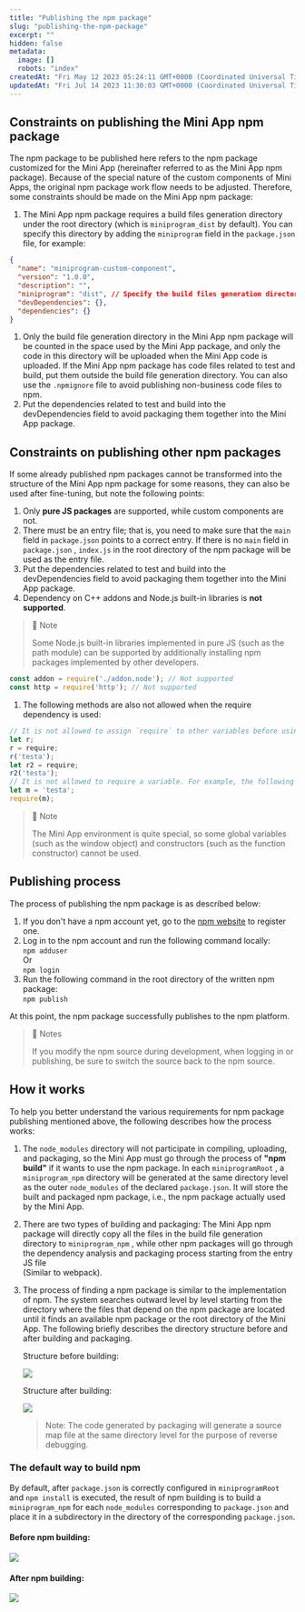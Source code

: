 ```yaml
---
title: "Publishing the npm package"
slug: "publishing-the-npm-package"
excerpt: ""
hidden: false
metadata: 
  image: []
  robots: "index"
createdAt: "Fri May 12 2023 05:24:11 GMT+0000 (Coordinated Universal Time)"
updatedAt: "Fri Jul 14 2023 11:30:03 GMT+0000 (Coordinated Universal Time)"
---
```

## Constraints on publishing the Mini App npm package

The npm package to be published here refers to the npm package customized for the Mini App (hereinafter referred to as the Mini App npm package). Because of the special nature of the custom components of Mini Apps, the original npm package work flow needs to be adjusted. Therefore, some constraints should be made on the Mini App npm package:

1. The Mini App npm package requires a build files generation directory under the root directory (which is `miniprogram_dist` by default). You can specify this directory by adding the `miniprogram` field in the `package.json` file, for example:

```json
{
  "name": "miniprogram-custom-component",
  "version": "1.0.0",
  "description": "",
  "miniprogram": "dist", // Specify the build files generation directory
  "devDependencies": {},
  "dependencies": {}
}
```

1. Only the build file generation directory in the Mini App npm package will be counted in the space used by the Mini App package, and only the code in this directory will be uploaded when the Mini App code is uploaded. If the Mini App npm package has code files related to test and build, put them outside the build file generation directory. You can also use the `.npmignore` file to avoid publishing non-business code files to npm.
2. Put the dependencies related to test and build into the devDependencies field to avoid packaging them together into the Mini App package.

## Constraints on publishing other npm packages

If some already published npm packages cannot be transformed into the structure of the Mini App npm package for some reasons, they can also be used after fine-tuning, but note the following points:

1. Only **pure JS packages** are supported, while custom components are not.
2. There must be an entry file; that is, you need to make sure that the `main` field in `package.json` points to a correct entry. If there is no `main` field in `package.json` , `index.js` in the root directory of the npm package will be used as the entry file.
3. Put the dependencies related to test and build into the devDependencies field to avoid packaging them together into the Mini App package.
4. Dependency on C++ addons and Node.js built-in libraries is **not supported**.

> 📘 Note
> 
> Some Node.js built-in libraries implemented in pure JS (such as the path module) can be supported by additionally installing npm packages implemented by other developers.

```javascript
const addon = require('./addon.node'); // Not supported
const http = require('http'); // Not supported
```

1. The following methods are also not allowed when the require dependency is used:

```javascript
// It is not allowed to assign `require` to other variables before using it. For example, the following code will not parse the dependencies:
let r;
r = require;
r('testa');
let r2 = require;
r2('testa');
// It is not allowed to require a variable. For example, the following code depends on the runtime and cannot parse the dependencies:
let m = 'testa';
require(m);
```

> 📘 Note
> 
> The Mini App environment is quite special, so some global variables (such as the window object) and constructors (such as the function constructor) cannot be used.

## Publishing process

The process of publishing the npm package is as described below:

1. If you don't have a npm account yet, go to the [npm website](https://www.npmjs.com/) to register one.
2. Log in to the npm account and run the following command locally:  
    `npm adduser`  
   Or  
    `npm login`
3. Run the following command in the root directory of the written npm package:  
   `npm publish`

At this point, the npm package successfully publishes to the npm platform.

> 📘 Notes
> 
> If you modify the npm source during development, when logging in or publishing, be sure to switch the source back to the npm source.

## How it works

To help you better understand the various requirements for npm package publishing mentioned above, the following describes how the process works:

1. The `node_modules` directory will not participate in compiling, uploading, and packaging, so the Mini App must go through the process of **"npm build"** if it wants to use the npm package. In each `miniprogramRoot` , a `miniprogram_npm` directory will be generated at the same directory level as the outer `node_modules` of the declared `package.json`. It will store the built and packaged npm package, i.e., the npm package actually used by the Mini App.
2. There are two types of building and packaging: The Mini App npm package will directly copy all the files in the build file generation directory to `miniprogram_npm` , while other npm packages will go through the dependency analysis and packaging process starting from the entry JS file  
   (Similar to webpack).
3. The process of finding a npm package is similar to the implementation of npm. The system searches outward level by level starting from the directory where the files that depend on the npm package are located until it finds an available npm package or the root directory of the Mini App. The following briefly describes the directory structure before and after building and packaging.

   Structure before building:

   ![](https://files.readme.io/75fd6e5-small-Screenshot_2023-05-12_at_11.09.45_AM.png)  

   Structure after building:

   ![](https://files.readme.io/950b882-small-Screenshot_2023-05-12_at_11.11.22_AM.png)

   > Note: The code generated by packaging will generate a source map file at the same directory level for the purpose of reverse debugging.

### The default way to build npm

By default, after `package.json` is correctly configured in `miniprogramRoot` and `npm install` is executed, the result of npm building is to build a `miniprogram_npm` for each `node_modules` corresponding to `package.json` and place it in a subdirectory in the directory of the corresponding `package.json`.

#### Before npm building:

![](https://files.readme.io/5fadd36-small-Screenshot_2023-05-12_at_11.18.58_AM.png)

#### After npm building:

![](https://files.readme.io/0a034c7-small-Screenshot_2023-05-12_at_11.19.52_AM.png)
